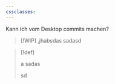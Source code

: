 ```yaml
---
cssclasses:
---
```



Kann ich vom Desktop commits machen?


>[!WIP]
> ,jhabsdas
> sadasd
> 

>[!def]
> 
> a
> sadas
> 
> sd
